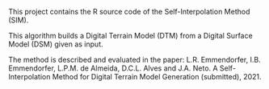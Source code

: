 This project contains the R source code of the Self-Interpolation Method (SIM).

This algorithm builds a Digital Terrain Model (DTM) from a Digital Surface Model (DSM) given as input.

The method is described and evaluated in the paper:
L.R. Emmendorfer, I.B. Emmendorfer, L.P.M. de Almeida, D.C.L. Alves and J.A. Neto. A Self-Interpolation Method for Digital Terrain Model Generation (submitted), 2021.

